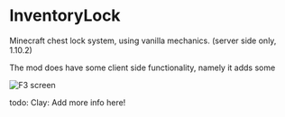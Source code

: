 InventoryLock
=============

Minecraft chest lock system, using vanilla mechanics. (server side only, 1.10.2)

The mod does have some client side functionality, namely it adds some 

![F3 screen](https://dries007.net/screenshots/2016-10-15_18-50-33.png)

todo: Clay: Add more info here!
